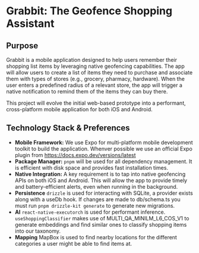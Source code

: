 # Grabbit: The Geofence Shopping Assistant

## Purpose

Grabbit is a mobile application designed to help users remember their shopping list items by leveraging native geofencing capabilities. The app will allow users to create a list of items they need to purchase and associate them with types of stores (e.g., grocery, pharmacy, hardware). When the user enters a predefined radius of a relevant store, the app will trigger a native notification to remind them of the items they can buy there.

This project will evolve the initial web-based prototype into a performant, cross-platform mobile application for both iOS and Android.

## Technology Stack & Preferences

- **Mobile Framework:** We use Expo for multi-platform mobile development toolkit to build the application. Whenver possible we use an official Expo plugin from https://docs.expo.dev/versions/latest
- **Package Manager:** `pnpm` will be used for all dependency management. It is efficient with disk space and provides fast installation times.
- **Native Integration:** A key requirement is to tap into native geofencing APIs on both iOS and Android. This will allow the app to provide timely and battery-efficient alerts, even when running in the background.
- **Persistence** `drizzle` is used for interacting with SQLite, a provider exists along with a useDb hook. If changes are made to db/schema.ts you must run `pnpm drizzle-kit generate` to generate new migrations.
- **AI** `react-native-executorch` is used for performant inference. `useShoppingClassifier` makes use of MULTI_QA_MINILM_L6_COS_V1 to generate embeddings and find similar ones to classify shopping items into our taxonomy.
- **Mapping** MapBox is used to find nearby locations for the different categories a user might be able to find items at.
